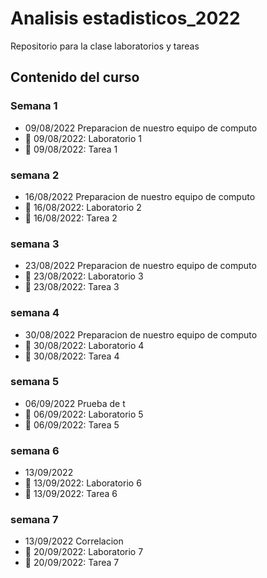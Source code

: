 # Analisis estadisticos_2022

Repositorio para la clase laboratorios y tareas  

## Contenido del curso

### Semana 1
+ 09/08/2022 Preparacion de nuestro equipo de computo 
+ :date: 09/08/2022: Laboratorio 1
+ :date: 09/08/2022: Tarea 1


### semana 2
+ 16/08/2022 Preparacion de nuestro equipo de computo 
+ :date: 16/08/2022: Laboratorio 2
+ :date: 16/08/2022: Tarea 2


### semana 3
+ 23/08/2022 Preparacion de nuestro equipo de computo 
+ :date: 23/08/2022: Laboratorio 3
+ :date: 23/08/2022: Tarea 3


### semana 4
+ 30/08/2022 Preparacion de nuestro equipo de computo 
+ :date: 30/08/2022: Laboratorio 4
+ :date: 30/08/2022: Tarea 4

### semana 5
+ 06/09/2022 Prueba de t 
+ :date: 06/09/2022: Laboratorio 5
+ :date: 06/09/2022: Tarea 5

### semana 6
+ 13/09/2022 
+ :date: 13/09/2022: Laboratorio 6
+ :date: 13/09/2022: Tarea 6

### semana 7
+ 13/09/2022 Correlacion 
+ :date: 20/09/2022: Laboratorio 7
+ :date: 20/09/2022: Tarea 7






















